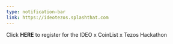 ```yaml
---
type: notification-bar
link: https://ideotezos.splashthat.com
---
```


Click **HERE** to register for the IDEO x CoinList x Tezos Hackathon
